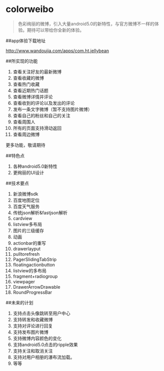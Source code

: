 # colorweibo

> 色彩绚丽的微博，引入大量android5.0的新特性，与官方微博不一样的体验。期待可以带给你全新的体验。

##app体验下载地址


<a href="http://www.wandoujia.com/apps/com.ht.jellybean" target="_blank">http://www.wandoujia.com/apps/com.ht.jellybean</a>

##所实现的功能

1. 查看关注好友的最新微博
2. 查看收藏的微博
3. 查看热门收藏
4. 查看近期热门话题
5. 查看微博详情并评论
6. 查看收到的评论以及发出的评论
7. 发布一条文字微博（暂不支持图片微博）
8. 查看自己的粉丝和自己的关注
9. 查看周围人
10. 所有的页面支持滑动返回
11. 查看周边微博

更多功能，敬请期待

##特色点

1. 各种android5.0新特性
2. 更绚丽的UI设计

##技术要点

1. 新浪微博sdk
2. 百度地图定位
3. 百度天气服务
4. 传统json解析&fastjson解析
5. cardview
6. listview多布局
7. 图片的三级缓存
8. 动画
9. actionbar的重写
10. drawerlayput
11. pulltorefresh
12. PagerSlidingTabStrip
13. floatingactionbutton
14. listview的多布局
15. fragment+radiogroup
16. viewpager
17. DrawerArrowDrawable
18. RoundProgressBar

##未来的计划

1. 支持点击头像跳转至用户中心
2. 支持转发和收藏微博
3. 支持对评论进行回复
4. 支持发布图片微博
5. 支持微博内容颜色的变化
6. 支持android5.0点击的ripple效果
7. 支持关注和取消关注
8. 支持对用户相册的瀑布流加载。
9. 等等
